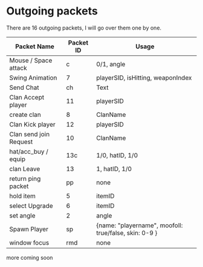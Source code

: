 # Outgoing packets
There are 16 outgoing packets, I will go over them one by one.

| Packet Name            	| Packet ID 	| Usage                                                 	|
|------------------------	|-----------	|-------------------------------------------------------	|
| Mouse / Space attack   	| c         	| 0/1, angle                                            	|
| Swing Animation          	| 7         	| playerSID, isHitting, weaponIndex                     	|
| Send Chat              	| ch        	| Text                                                  	|
| Clan Accept player     	| 11        	| playerSID                                             	|
| create clan            	| 8         	| ClanName                                              	|
| Clan Kick player       	| 12        	| playerSID                                             	|
| Clan send join Request 	| 10        	| ClanName                                              	|
| hat/acc_buy / equip    	| 13c       	| 1/0, hatID, 1/0                                       	|
| clan Leave             	| 13        	| 1, hatID, 1/0                                         	|
| return ping packet     	| pp        	| none                                                  	|
| hold item              	| 5         	| itemID                                                	|
| select Upgrade         	| 6         	| itemID                                                	|
| set angle              	| 2         	| angle                                                 	|
| Spawn Player           	| sp        	| {name: "playername", moofoll: true/false, skin: 0-9 } 	|
| window focus           	| rmd       	| none                                                  	|



more coming soon


